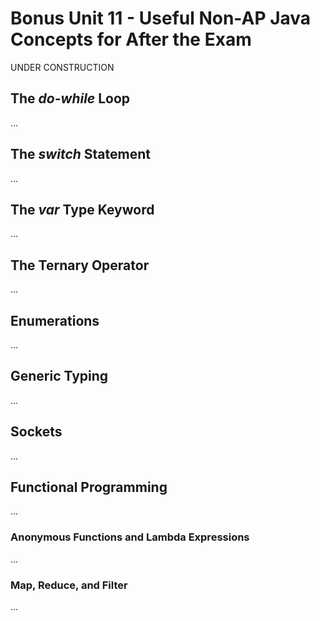 # Bonus Unit 11 - Useful Non-AP Java Concepts for After the Exam
UNDER CONSTRUCTION


## The *do-while* Loop
...



## The *switch* Statement
...



## The *var* Type Keyword
...



## The Ternary Operator
...


## Enumerations
...



## Generic Typing
...



## Sockets
...




## Functional Programming
...




### Anonymous Functions and Lambda Expressions
...




### Map, Reduce, and Filter
...
